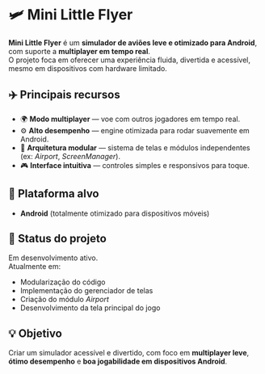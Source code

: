 # 🛩️ Mini Little Flyer

**Mini Little Flyer** é um **simulador de aviões leve e otimizado para Android**, com suporte a **multiplayer em tempo real**.  
O projeto foca em oferecer uma experiência fluida, divertida e acessível, mesmo em dispositivos com hardware limitado.

## ✈️ Principais recursos
- 🌍 **Modo multiplayer** — voe com outros jogadores em tempo real.  
- ⚙️ **Alto desempenho** — engine otimizada para rodar suavemente em Android.  
- 🧩 **Arquitetura modular** — sistema de telas e módulos independentes (ex: *Airport*, *ScreenManager*).  
- 🎮 **Interface intuitiva** — controles simples e responsivos para toque.  

## 📱 Plataforma alvo
- **Android** (totalmente otimizado para dispositivos móveis)

## 🚧 Status do projeto
Em desenvolvimento ativo.  
Atualmente em:
- Modularização do código  
- Implementação do gerenciador de telas  
- Criação do módulo *Airport*  
- Desenvolvimento da tela principal do jogo  

## 💡 Objetivo
Criar um simulador acessível e divertido, com foco em **multiplayer leve**, **ótimo desempenho** e **boa jogabilidade em dispositivos Android**.
